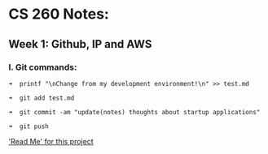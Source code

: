 # CS 260 Notes:

## Week 1: Github, IP and AWS
### I. Git commands:
```
➜  printf "\nChange from my development environment!\n" >> test.md

➜  git add test.md

➜  git commit -am "update(notes) thoughts about startup applications"

➜  git push
```
['Read Me' for this project](docs/README.md)